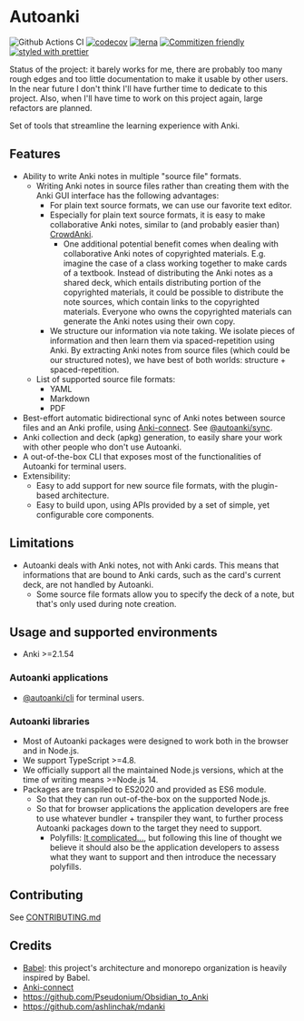 # Autoanki

![Github Actions CI](https://github.com/chenlijun99/autoanki/workflows/CI%20pipeline/badge.svg?branch=main)
[![codecov](https://codecov.io/gh/chenlijun99/autoanki/branch/main/graph/badge.svg?token=T6YMIDGJYO)](https://codecov.io/gh/chenlijun99/autoanki)
[![lerna](https://img.shields.io/badge/maintained%20with-lerna-cc00ff.svg)](https://lerna.js.org/)
[![Commitizen friendly](https://img.shields.io/badge/commitizen-friendly-brightgreen.svg)](http://commitizen.github.io/cz-cli/)
[![styled with prettier](https://img.shields.io/badge/styled_with-prettier-ff69b4.svg)](https://github.com/prettier/prettier)

Status of the project: it barely works for me, there are probably too many rough edges and too little documentation to make it usable by other users. In the near future I don't think I'll have further time to dedicate to this project. Also, when I'll have time to work on this project again, large refactors are planned.

Set of tools that streamline the learning experience with Anki.

## Features

- Ability to write Anki notes in multiple "source file" formats.
  - Writing Anki notes in source files rather than creating them with the Anki GUI interface has the following advantages:
    - For plain text source formats, we can use our favorite text editor.
    - Especially for plain text source formats, it is easy to make collaborative Anki notes, similar to (and probably easier than) [CrowdAnki](https://github.com/Stvad/CrowdAnki).
      - One additional potential benefit comes when dealing with collaborative Anki notes of copyrighted materials. E.g. imagine the case of a class working together to make cards of a textbook. Instead of distributing the Anki notes as a shared deck, which entails distributing portion of the copyrighted materials, it could be possible to distribute the note sources, which contain links to the copyrighted materials. Everyone who owns the copyrighted materials can generate the Anki notes using their own copy.
    - We structure our information via note taking. We isolate pieces of information and then learn them via spaced-repetition using Anki. By extracting Anki notes from source files (which could be our structured notes), we have best of both worlds: structure + spaced-repetition.
  - List of supported source file formats:
    - YAML
    - Markdown
    - PDF
- Best-effort automatic bidirectional sync of Anki notes between source files and an Anki profile, using [Anki-connect](https://github.com/FooSoft/anki-connect). See [@autoanki/sync](./packages/autoanki-sync).
- Anki collection and deck (apkg) generation, to easily share your work with other people who don't use Autoanki.
- A out-of-the-box CLI that exposes most of the functionalities of Autoanki for terminal users.
- Extensibility:
  - Easy to add support for new source file formats, with the plugin-based architecture.
  - Easy to build upon, using APIs provided by a set of simple, yet configurable core components.

## Limitations

- Autoanki deals with Anki notes, not with Anki cards. This means that informations that are bound to Anki cards, such as the card's current deck, are not handled by Autoanki.
  - Some source file formats allow you to specify the deck of a note, but that's only used during note creation.

## Usage and supported environments

- Anki >=2.1.54

### Autoanki applications

- [@autoanki/cli](./packages/autoanki-cli) for terminal users.

### Autoanki libraries

- Most of Autoanki packages were designed to work both in the browser and in Node.js.
- We support TypeScript >=4.8.
- We officially support all the maintained Node.js versions, which at the time of writing means >=Node.js 14.
- Packages are transpiled to ES2020 and provided as ES6 module.
  - So that they can run out-of-the-box on the supported Node.js.
  - So that for browser applications the application developers are free to use whatever bundler + transpiler they want, to further process Autoanki packages down to the target they need to support.
    - Polyfills: [It complicated...](https://github.com/w3ctag/polyfills/issues/6), but following this line of thought we believe it should also be the application developers to assess what they want to support and then introduce the necessary polyfills.

## Contributing

See [CONTRIBUTING.md](./CONTRIBUTING.md)

## Credits

- [Babel](https://github.com/babel/babel): this project's architecture and monorepo organization is heavily inspired by Babel.
- [Anki-connect](https://foosoft.net/projects/anki-connect/)
- https://github.com/Pseudonium/Obsidian_to_Anki
- https://github.com/ashlinchak/mdanki

